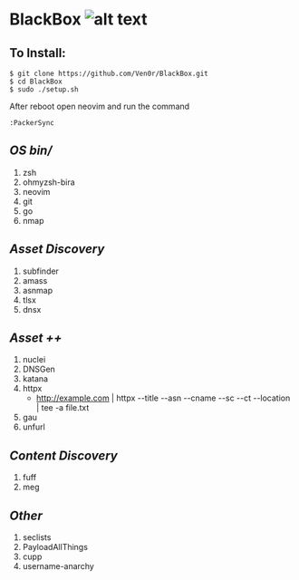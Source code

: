 # **BlackBox** ![alt text](https://emoji.gg/assets/emoji/6084_hackerman.png "Hackerman")
## To Install:

`$ git clone https://github.com/Ven0r/BlackBox.git `  
`$ cd BlackBox `  
`$ sudo ./setup.sh`   

After reboot open neovim and run the command
```
:PackerSync
```

## *OS bin/* 
1. zsh  
2. ohmyzsh-bira  
3. neovim  
4. git  
5. go  
6. nmap  
 
## *Asset Discovery*
1. subfinder
2. amass
3. asnmap
4. tlsx
5. dnsx


## *Asset ++*
1. nuclei
2. DNSGen
3. katana
4. httpx  
    - http://example.com | httpx --title --asn --cname --sc --ct --location | tee -a file.txt
5. gau
6. unfurl

## *Content Discovery*
1. fuff
2. meg

## *Other*
1. seclists
2. PayloadAllThings
3. cupp
4. username-anarchy
